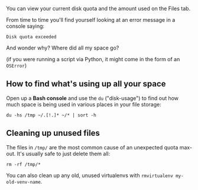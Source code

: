 
<!--
.. title: Disk QuotaExceeded
.. slug: DiskQuota
.. date: 2018-07-13
.. tags:
.. category:
.. link:
.. description:
.. type: text
-->


You can view your current disk quota and the amount used on the Files tab.

From time to time you'll find yourself looking at an error message in a console saying:

    Disk quota exceeded

And wonder why?  Where did all my space go?

(if you were running a script via Python, it might come in the form of an `OSError`)


## How to find what's using up all your space

Open up a **Bash console** and use the `du` ("disk-usage") to find out how much space
is being used in various places in your file storage:

    du -hs /tmp ~/.[!.]* ~/* | sort -h


## Cleaning up unused files

The files in `/tmp/` are the most common cause of an unexpected quota max-out.
It's usually safe to just delete them all:

    rm -rf /tmp/*

You can also clean up any old, unused virtualenvs with `rmvirtualenv my-old-venv-name`.

